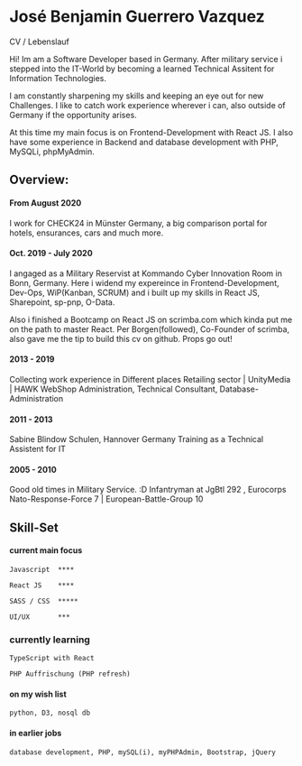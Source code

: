 # José Benjamin Guerrero Vazquez
CV / Lebenslauf

Hi! Im am a Software Developer based in Germany. 
After military service i stepped into the IT-World by becoming a learned Technical Assitent for Information Technologies.

I am constantly sharpening my skills and keeping an eye out for new Challenges. 
I like to catch work experience wherever i can, also outside of Germany if the opportunity arises.

At this time my main focus is on Frontend-Development with React JS. 
I also have some experience in Backend and database development with PHP, MySQLi, phpMyAdmin. 

## Overview:
#### From August 2020
I work for CHECK24 in Münster Germany, a big comparison portal for hotels, ensurances, cars and much more. 

#### Oct. 2019 - July 2020
I angaged as a Military Reservist at Kommando Cyber Innovation Room in Bonn, Germany.
Here i widend my expereince in Frontend-Development, Dev-Ops, WiP(Kanban, SCRUM) and i built up my skills in React JS, Sharepoint, sp-pnp, O-Data.

Also i finished a Bootcamp on React JS on scrimba.com which kinda put me on the path to master React. 
Per Borgen(followed), Co-Founder of scrimba, also gave me the tip to build this cv on github. Props go out!

#### 2013 - 2019
Collecting work experience in Different places
Retailing sector | UnityMedia | HAWK
WebShop Administration, Technical Consultant, Database-Administration

#### 2011 - 2013
Sabine Blindow Schulen, Hannover Germany
Training as a Technical Assistent for IT 

#### 2005 - 2010
Good old times in Military Service. :D
Infantryman at JgBtl 292 , Eurocorps
Nato-Response-Force 7 | European-Battle-Group 10


## Skill-Set

#### current main focus

    Javascript  **** 

    React JS    **** 

    SASS / CSS  ***** 

    UI/UX       ***

### currently learning

    TypeScript with React

    PHP Auffrischung (PHP refresh)  
#### on my wish list

    python, D3, nosql db

#### in earlier jobs

    database development, PHP, mySQL(i), myPHPAdmin, Bootstrap, jQuery
